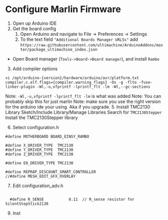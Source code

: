 # Configure Marlin Firmware
1. Open up Arduino IDE
2. Get the board config
	1.  Open Arduino and navigate to File -> Preferences -> Settings
	2. To the text field  `"Additional Boards Manager URLSs"`  add `https://raw.githubusercontent.com/ultimachine/ArduinoAddons/master/package_ultimachine_index.json`
-   Open Board manager (`Tools->Board->Board manager`), and install  `Rambo`
3. Add compiler options
```
vi /opt/arduino-{version}/hardware/arduino/avr/platform.txt
compiler.c.elf.flags={compiler.warning_flags} -Os -g -flto -fuse-linker-plugin -Wl,-u,vfprintf -lprintf_flt -lm -Wl,--gc-sections
```
Note: `-Wl,-u,vfprintf -lprintf_flt -lm` is what was added
Note: You can probably skip this for just marlin
Note: make sure you use the right version for the arduino ide your using.  Aka if you upgrade.
5. Install TMC2130 Library
Sketch/Include Library/Manage Libraries
Search for `TMC2130Stepper`
Install the TMC2130Stepper library

6. Select configuration.h
```
#define MOTHERBOARD BOARD_EINSY_RAMBO

#define X_DRIVER_TYPE  TMC2130
#define Y_DRIVER_TYPE  TMC2130
#define Z_DRIVER_TYPE  TMC2130

#define E0_DRIVER_TYPE TMC2130

#define REPRAP_DISCOUNT_SMART_CONTROLLER
//#define MESH_EDIT_GFX_OVERLAY
```

7. Edit configuration_adv.h
```

  #define R_SENSE           0.11  // R_sense resistor for SilentStepStick2130
```

9. Inst
<!--stackedit_data:
eyJoaXN0b3J5IjpbLTM3MTYwNzU3NiwxNDg0Mjk5MDQyLDEwOD
gwODYzNjgsLTY3NTA5NTAxMSwxNjM3NzA5NzM5LC01Mzg5MDI3
MTIsLTExMDk5MDAzOTEsMTEzOTI3MjAxOCwxMzkzMjc3MTYwXX
0=
-->